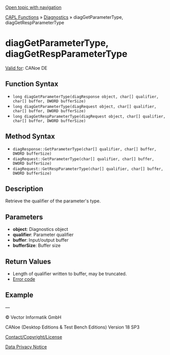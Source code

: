 [Open topic with navigation](../../../../../CANoeDEFamily.htm#Topics/CAPLFunctions/Diagnostics/Functions/CAPLfunctionDiagGetParameterType.md)

[CAPL Functions](../../CAPLfunctions.md) » [Diagnostics](../CAPLfunctionsDiagnosticsOverview.md) » diagGetParameterType, diagGetRespParameterType

# diagGetParameterType, diagGetRespParameterType

[Valid for](../../../Shared/FeatureAvailability.md): CANoe DE

## Function Syntax

- `long diagGetParameterType(diagResponse object, char[] qualifier, char[] buffer, DWORD bufferSize)`
- `long diagGetParameterType(diagRequest object, char[] qualifier, char[] buffer, DWORD bufferSize)`
- `long diagGetRespParameterType(diagRequest object, char[] qualifier, char[] buffer, DWORD bufferSize)`

## Method Syntax

- `diagResponse::GetParameterType(char[] qualifier, char[] buffer, DWORD bufferSize)`
- `diagRequest::GetParameterType(char[] qualifier, char[] buffer, DWORD bufferSize)`
- `diagRequest::GetRespParameterType(char[] qualifier, char[] buffer, DWORD bufferSize)`

## Description

Retrieve the qualifier of the parameter's type.

## Parameters

- **object**: Diagnostics object
- **qualifier**: Parameter qualifier
- **buffer**: Input/output buffer
- **bufferSize**: Buffer size

## Return Values

- Length of qualifier written to buffer, may be truncated.
- [Error code](../CAPLfunctionsDiagnosticsErrorCode.md)

## Example

—

© Vector Informatik GmbH

CANoe (Desktop Editions & Test Bench Editions) Version 18 SP3

[Contact/Copyright/License](../../../Shared/ContactCopyrightLicense.md)

[Data Privacy Notice](https://www.vector.com/int/en/company/get-info/privacy-policy/)